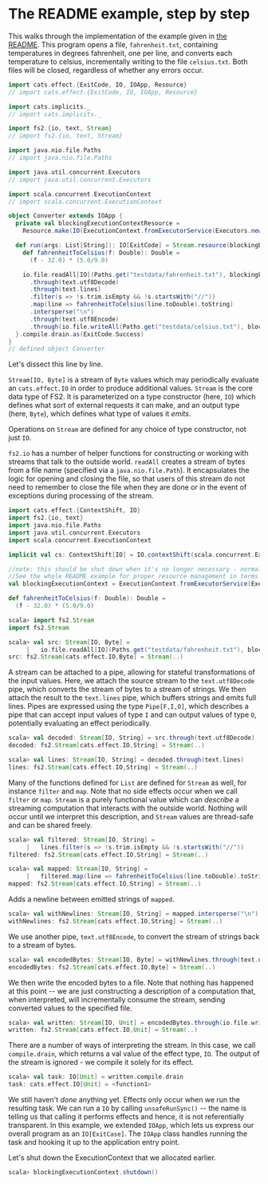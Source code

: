 # The README example, step by step

This walks through the implementation of the example given in [the README](../README.md). This program opens a file, `fahrenheit.txt`, containing temperatures in degrees fahrenheit, one per line, and converts each temperature to celsius, incrementally writing to the file `celsius.txt`. Both files will be closed, regardless of whether any errors occur.

```scala
import cats.effect.{ExitCode, IO, IOApp, Resource}
// import cats.effect.{ExitCode, IO, IOApp, Resource}

import cats.implicits._
// import cats.implicits._

import fs2.{io, text, Stream}
// import fs2.{io, text, Stream}

import java.nio.file.Paths
// import java.nio.file.Paths

import java.util.concurrent.Executors
// import java.util.concurrent.Executors

import scala.concurrent.ExecutionContext
// import scala.concurrent.ExecutionContext

object Converter extends IOApp {
  private val blockingExecutionContextResource =
    Resource.make(IO(ExecutionContext.fromExecutorService(Executors.newFixedThreadPool(2))))(ec => IO(ec.shutdown()))

  def run(args: List[String]): IO[ExitCode] = Stream.resource(blockingExecutionContextResource).flatMap { blockingExecutionContext =>
    def fahrenheitToCelsius(f: Double): Double =
      (f - 32.0) * (5.0/9.0)

    io.file.readAll[IO](Paths.get("testdata/fahrenheit.txt"), blockingExecutionContext, 4096)
      .through(text.utf8Decode)
      .through(text.lines)
      .filter(s => !s.trim.isEmpty && !s.startsWith("//"))
      .map(line => fahrenheitToCelsius(line.toDouble).toString)
      .intersperse("\n")
      .through(text.utf8Encode)
      .through(io.file.writeAll(Paths.get("testdata/celsius.txt"), blockingExecutionContext))
  }.compile.drain.as(ExitCode.Success)
}
// defined object Converter
```

Let's dissect this line by line.

`Stream[IO, Byte]` is a stream of `Byte` values which may periodically evaluate an `cats.effect.IO` in order to produce additional values. `Stream` is the core data type of FS2. It is parameterized on a type constructor (here, `IO`) which defines what sort of external requests it can make, and an output type (here, `Byte`), which defines what type of values it _emits_.

Operations on `Stream` are defined for any choice of type constructor, not just `IO`.

`fs2.io` has a number of helper functions for constructing or working with streams that talk to the outside world. `readAll` creates a stream of bytes from a file name (specified via a `java.nio.file.Path`). It encapsulates the logic for opening and closing the file, so that users of this stream do not need to remember to close the file when they are done or in the event of exceptions during processing of the stream.

```scala
import cats.effect.{ContextShift, IO}
import fs2.{io, text}
import java.nio.file.Paths
import java.util.concurrent.Executors
import scala.concurrent.ExecutionContext

implicit val cs: ContextShift[IO] = IO.contextShift(scala.concurrent.ExecutionContext.Implicits.global)

//note: this should be shut down when it's no longer necessary - normally that's at the end of your app.
//See the whole README example for proper resource management in terms of ExecutionContexts.
val blockingExecutionContext = ExecutionContext.fromExecutorService(Executors.newFixedThreadPool(2))

def fahrenheitToCelsius(f: Double): Double =
  (f - 32.0) * (5.0/9.0)
```

```scala
scala> import fs2.Stream
import fs2.Stream

scala> val src: Stream[IO, Byte] =
     |   io.file.readAll[IO](Paths.get("testdata/fahrenheit.txt"), blockingExecutionContext, 4096)
src: fs2.Stream[cats.effect.IO,Byte] = Stream(..)
```

A stream can be attached to a pipe, allowing for stateful transformations of the input values. Here, we attach the source stream to the `text.utf8Decode` pipe, which converts the stream of bytes to a stream of strings. We then attach the result to the `text.lines` pipe, which buffers strings and emits full lines. Pipes are expressed using the type `Pipe[F,I,O]`, which describes a pipe that can accept input values of type `I` and can output values of type `O`, potentially evaluating an effect periodically.

```scala
scala> val decoded: Stream[IO, String] = src.through(text.utf8Decode)
decoded: fs2.Stream[cats.effect.IO,String] = Stream(..)

scala> val lines: Stream[IO, String] = decoded.through(text.lines)
lines: fs2.Stream[cats.effect.IO,String] = Stream(..)
```

Many of the functions defined for `List` are defined for `Stream` as well, for instance `filter` and `map`. Note that no side effects occur when we call `filter` or `map`. `Stream` is a purely functional value which can _describe_ a streaming computation that interacts with the outside world. Nothing will occur until we interpret this description, and `Stream` values are thread-safe and can be shared freely.

```scala
scala> val filtered: Stream[IO, String] =
     |   lines.filter(s => !s.trim.isEmpty && !s.startsWith("//"))
filtered: fs2.Stream[cats.effect.IO,String] = Stream(..)

scala> val mapped: Stream[IO, String] =
     |   filtered.map(line => fahrenheitToCelsius(line.toDouble).toString)
mapped: fs2.Stream[cats.effect.IO,String] = Stream(..)
```

Adds a newline between emitted strings of `mapped`.

```scala
scala> val withNewlines: Stream[IO, String] = mapped.intersperse("\n")
withNewlines: fs2.Stream[cats.effect.IO,String] = Stream(..)
```

We use another pipe, `text.utf8Encode`, to convert the stream of strings back to a stream of bytes.

```scala
scala> val encodedBytes: Stream[IO, Byte] = withNewlines.through(text.utf8Encode)
encodedBytes: fs2.Stream[cats.effect.IO,Byte] = Stream(..)
```

We then write the encoded bytes to a file. Note that nothing has happened at this point -- we are just constructing a description of a computation that, when interpreted, will incrementally consume the stream, sending converted values to the specified file.

```scala
scala> val written: Stream[IO, Unit] = encodedBytes.through(io.file.writeAll(Paths.get("testdata/celsius.txt"), blockingExecutionContext))
written: fs2.Stream[cats.effect.IO,Unit] = Stream(..)
```

There are a number of ways of interpreting the stream. In this case, we call `compile.drain`, which returns a val value of the effect type, `IO`. The output of the stream is ignored - we compile it solely for its effect.

```scala
scala> val task: IO[Unit] = written.compile.drain
task: cats.effect.IO[Unit] = <function1>
```

We still haven't *done* anything yet. Effects only occur when we run the resulting task. We can run a `IO` by calling `unsafeRunSync()` -- the name is telling us that calling it performs effects and hence, it is not referentially transparent. In this example, we extended `IOApp`, which lets us express our overall program as an `IO[ExitCase]`. The `IOApp` class handles running the task and hooking it up to the application entry point.

Let's shut down the ExecutionContext that we allocated earlier.

```scala
scala> blockingExecutionContext.shutdown()
```

